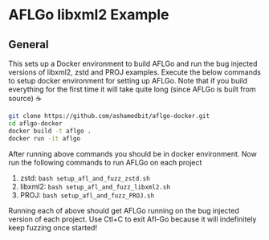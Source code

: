 # AFLGo libxml2 Example

## General

This sets up a Docker environment to build AFLGo and run the bug injected versions of libxml2, zstd and PROJ examples.
Execute the below commands to setup docker environment for setting up AFLGo. Note that if you build everything for the first time it will take quite long (since AFLGo is built from source) ☕

```bash
git clone https://github.com/ashamedbit/aflgo-docker.git
cd aflgo-docker
docker build -t aflgo .
docker run -it aflgo
```

After running above commands you should be in docker environment. Now run the following commands to run AFLGo on each project
1. zstd: `bash setup_afl_and_fuzz_zstd.sh`
2. libxml2: `bash setup_afl_and_fuzz_libxml2.sh`
3. PROJ: `bash setup_afl_and_fuzz_PROJ.sh`

Running each of above should get AFLGo running on the bug injected version of each project. Use Ctl+C to exit Afl-Go because it will indefinitely keep fuzzing once started!
